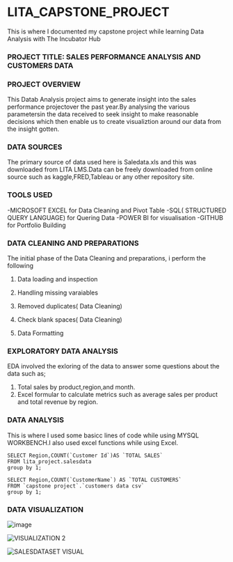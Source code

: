 # LITA_CAPSTONE_PROJECT
This is where I documented  my capstone project while learning Data Analysis with The Incubator Hub

### PROJECT TITLE: SALES PERFORMANCE ANALYSIS AND CUSTOMERS DATA


### PROJECT OVERVIEW
This Datab Analysis project aims to generate insight into the sales performance projectover the past year.By analysing the various parametersin the data  received to seek insight to make reasonable decisions which then enable us to create visualiztion around our data from the insight gotten.

### DATA SOURCES
The primary source of data used here is Saledata.xls and this was downloaded from LITA LMS.Data can be freely downloaded from online source such as kaggle,FRED,Tableau or any other repository site.


### TOOLS USED
-MICROSOFT EXCEL for Data Cleaning and Pivot Table
-SQL( STRUCTURED QUERY LANGUAGE) for Quering Data
-POWER BI for visualisation
-GITHUB for Portfolio Building

### DATA CLEANING AND PREPARATIONS
The initial phase of the Data Cleaning and preparations, i perform the following
1. Data loading and inspection
2. Handling missing varaiables
   
4. Removed duplicates( Data Cleaning)
5. Check blank spaces( Data Cleaning)
6. Data Formatting
   
### EXPLORATORY DATA ANALYSIS
EDA involved the exloring of the data to answer some questions about the data such as;
1. Total sales by product,region,and month.
2. Excel formular to calculate metrics such as average sales per product and total revenue by region.

### DATA ANALYSIS
This is where I used some basicc lines of code while using MYSQL WORKBENCH.I also used excel functions while using Excel.
```SQL(SALESDATA)
SELECT Region,COUNT(`Customer Id`)AS `TOTAL SALES` 
FROM lita_project.salesdata
group by 1;
```

```SQL(CUSTOMERDATA)
SELECT Region,COUNT(`CustomerName`) AS `TOTAL CUSTOMERS`
FROM `capstone project`.`customers data csv`
group by 1;
```

### DATA VISUALIZATION

![image](https://github.com/user-attachments/assets/fc1481fd-baf2-4aa4-88fd-f1975fc33ee4)

![VISUALIZATION 2](https://github.com/user-attachments/assets/c4d2e781-f18e-41e1-bb14-3d69389f9583)


![SALESDATASET VISUAL](https://github.com/user-attachments/assets/fa1b68f1-6248-46ff-b6c0-386aa8fcccc3)






